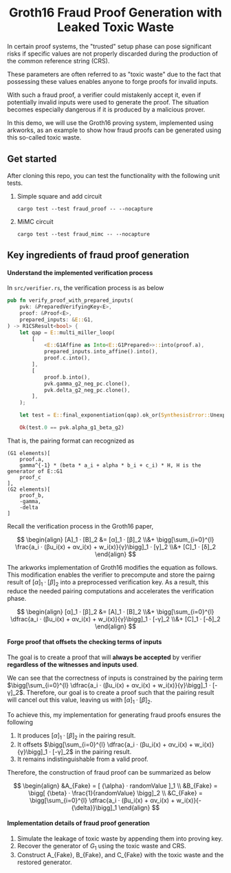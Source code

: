<h1 align="center">Groth16 Fraud Proof Generation with Leaked Toxic Waste</h1>

In certain proof systems, the "trusted" setup phase can pose significant risks if specific values are not properly discarded during the production of the common reference string (CRS).

These parameters are often referred to as "toxic waste" due to the fact that possessing these values enables anyone to forge proofs for invalid inputs.

With such a fraud proof, a verifier could mistakenly accept it, even if potentially invalid inputs were used to generate the proof. The situation becomes especially dangerous if it is produced by a malicious prover.

In this demo, we will use the Groth16 proving system, implemented using arkworks, as an example to show how fraud proofs can be generated using this so-called toxic waste.

## Get started

After cloning this repo, you can test the functionality with the following unit tests.

1. Simple square and add circuit
    ```
    cargo test --test fraud_proof -- --nocapture
    ```
2. MiMC circuit
    ```
    cargo test --test fraud_mimc -- --nocapture
    ```

## Key ingredients of fraud proof generation

#### Understand the implemented verification process

In `src/verifier.rs`, the verification process is as below
```rust
pub fn verify_proof_with_prepared_inputs(
    pvk: &PreparedVerifyingKey<E>,
    proof: &Proof<E>,
    prepared_inputs: &E::G1,
) -> R1CSResult<bool> {
    let qap = E::multi_miller_loop(
        [
            <E::G1Affine as Into<E::G1Prepared>>::into(proof.a),
            prepared_inputs.into_affine().into(),
            proof.c.into(),
        ],
        [
            proof.b.into(),
            pvk.gamma_g2_neg_pc.clone(),
            pvk.delta_g2_neg_pc.clone(),
        ],
    );

    let test = E::final_exponentiation(qap).ok_or(SynthesisError::UnexpectedIdentity)?;

    Ok(test.0 == pvk.alpha_g1_beta_g2)
```

That is, the pairing format can recognized as
```
(G1 elements)[
    proof.a,
    gamma^{-1} * (beta * a_i + alpha * b_i + c_i) * H, H is the generator of E::G1
    proof_c
],
(G2 elements)[
    proof_b,
    -gamma,
    -delta
]
```

Recall the verification process in the Groth16 paper, 

$$
\begin{align}
[A]_1 · [B]_2 &= [α]_1 · [β]_2
\\&+ \bigg[\sum_{i=0}^{l} \frac{a_i · (βu_i(x) + αv_i(x) + w_i(x)}{γ}\bigg]_1 · [γ]_2
\\&+ [C]_1 · [δ]_2
\end{align}
$$

The arkworks implementation of Groth16 modifies the equation as follows. This modification enables the verifier to precompute and store the pairng result of $[α]_1 · [β]_2$ into a preprocessed verification key. As a result, this reduce the needed pairing computations and accelerates the verification phase.

$$
\begin{align}
[α]_1 · [β]_2 &= [A]_1 · [B]_2
\\&+ \bigg[\sum_{i=0}^{l} \dfrac{a_i · (βu_i(x) + αv_i(x) + w_i(x)}{γ}\bigg]_1 · [-γ]_2
\\&+ [C]_1 · [-δ]_2
\end{align}
$$

#### Forge proof that offsets the checking terms of inputs

The goal is to create a proof that will **always be accepted** by verifier **regardless of the witnesses and inputs used**.

We can see that the correctness of inputs is constrained by the pairing term $\bigg[\sum_{i=0}^{l} \dfrac{a_i · (βu_i(x) + αv_i(x) + w_i(x)}{γ}\bigg]_1 · [-γ]_2$. Therefore, our goal is to create a proof such that the pairing result will cancel out this value, leaving us with $[α]_1 · [β]_2$.

To achieve this, my implementation for generating fraud proofs ensures the following
1. It produces $[α]_1 · [β]_2$ in the pairing result.
2. It offsets $\bigg[\sum_{i=0}^{l} \dfrac{a_i · (βu_i(x) + αv_i(x) + w_i(x)}{γ}\bigg]_1 · [-γ]_2$ in the pairing result.
3. It remains indistinguishable from a valid proof.

Therefore, the construction of fraud proof can be summarized as below

$$
\begin{align}
&A_{Fake} = [ {\alpha} · randomValue ]_1 \\
&B_{Fake} = \bigg[ {\beta} · \frac{1}{randomValue} \bigg]_2 \\
&C_{Fake} = \bigg[\sum_{i=0}^{l} \dfrac{a_i · (βu_i(x) + αv_i(x) + w_i(x)}{-{\delta}}\bigg]_1
\end{align}
$$

#### Implementation details of fraud proof generation

1. Simulate the leakage of toxic waste by appending them into proving key.
2. Recover the generator of $G_1$ using the toxic waste and CRS.
3. Construct A_{Fake}, B_{Fake}, and C_{Fake} with the toxic waste and the restored generator.
